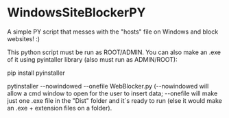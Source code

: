 # WindowsSiteBlockerPY
A simple PY script that messes with the "hosts" file on Windows and block websites! :)

This python script must be run as ROOT/ADMIN. You can also make an .exe of it using pyintaller library (also must run as ADMIN/ROOT):

pip install pyinstaller

pytinstaller --nowindowed --onefile WebBlocker.py (--nowindowed will allow a cmd window to open for the user to insert data; --onefile will make just one .exe file in the "Dist" folder and it´s ready to run (else it would make an .exe + extension files on a folder). 
